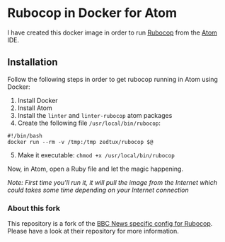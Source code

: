 # Rubocop in Docker for Atom

I have created this docker image in order to run [Rubocop](https://github.com/bbatsov/rubocop)
from the [Atom](https://atom.io/) IDE.

## Installation

Follow the following steps in order to get rubocop running in Atom using Docker:

 1. Install Docker
 2. Install Atom
 3. Install the `linter` and `linter-rubocop` atom packages
 4. Create the following file `/usr/local/bin/rubocop`:
 ```
 #!/bin/bash
 docker run --rm -v /tmp:/tmp zedtux/rubocop $@
 ```
 5. Make it executable: `chmod +x /usr/local/bin/rubocop`

Now, in Atom, open a Ruby file and let the magic happening.

_Note: First time you'll run it, it will pull the image from the Internet which
could takes some time depending on your Internet connection_

### About this fork

This repository is a fork of the [BBC News specific config for Rubocop](https://github.com/BBC-News/rubocop-config).
Please have a look at their repository for more information.
